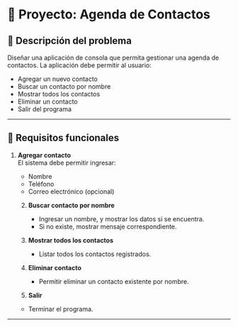 
# 📒 Proyecto: Agenda de Contactos

## 🧠 Descripción del problema

Diseñar una aplicación de consola que permita gestionar una agenda de contactos. La aplicación debe permitir al usuario:

- Agregar un nuevo contacto
- Buscar un contacto por nombre
- Mostrar todos los contactos
- Eliminar un contacto
- Salir del programa

---

## 📌 Requisitos funcionales

1. **Agregar contacto**  
   El sistema debe permitir ingresar:
   - Nombre
   - Teléfono
   - Correo electrónico (opcional)

   2. **Buscar contacto por nombre**  
      - Ingresar un nombre, y mostrar los datos si se encuentra.
      - Si no existe, mostrar mensaje correspondiente.

   3. **Mostrar todos los contactos**  
      - Listar todos los contactos registrados.

   4. **Eliminar contacto**  
      - Permitir eliminar un contacto existente por nombre.

   5. **Salir**  
   - Terminar el programa.

---
